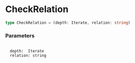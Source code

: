# CheckRelation

```ts
type CheckRelation = (depth: Iterate, relation: string)
```

<h3>Parameters</h3>
<pre>
  <code class="language-ts" style="padding: 0; margin-top: 12px; margin-top: -18px;">
  depth:  <a href="./Iterate.md" target="_blank" style="text-decoration: none; cursor:pointer">Iterate</a>
  relation: string
  </code>
</pre>

